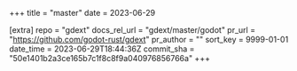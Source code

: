 +++
title = "master"
date = 2023-06-29

[extra]
repo = "gdext"
docs_rel_url = "gdext/master/godot"
pr_url = "https://github.com/godot-rust/gdext"
pr_author = ""
sort_key = 9999-01-01
date_time = 2023-06-29T18:44:36Z
commit_sha = "50e1401b2a3ce165b7c1f8c8f9a040976856766a"
+++


